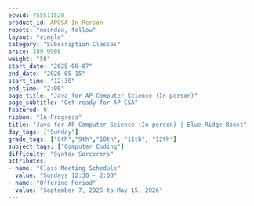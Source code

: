 ```yaml
---
ecwid: 755511520
product_id: APCSA-In-Person
robots: "noindex, follow"
layout: "single"
category: "Subscription Classes"
price: 189.9905
weight: "58"
start_date: "2025-09-07"
end_date: "2026-05-15"
start_time: "12:30"
end_time: "2:00"
page_title: "Java for AP Computer Science (In-person)"
page_subtitle: "Get ready for AP CSA"
featured: 0
ribbon: "In-Progress"
title: "Java for AP Computer Science (In-person) | Blue Ridge Boost"
day_tags: ["Sunday"]
grade_tags: ["8th","9th","10th", "11th", "12th"]
subject_tags: ["Computer Coding"]
difficulty: "Syntax Sorcerers"
attributes:
- name: "Class Meeting Schedule"
  value: "Sundays 12:30 - 2:00"
- name: "Offering Period"
  value: "September 7, 2025 to May 15, 2026"
---
```

